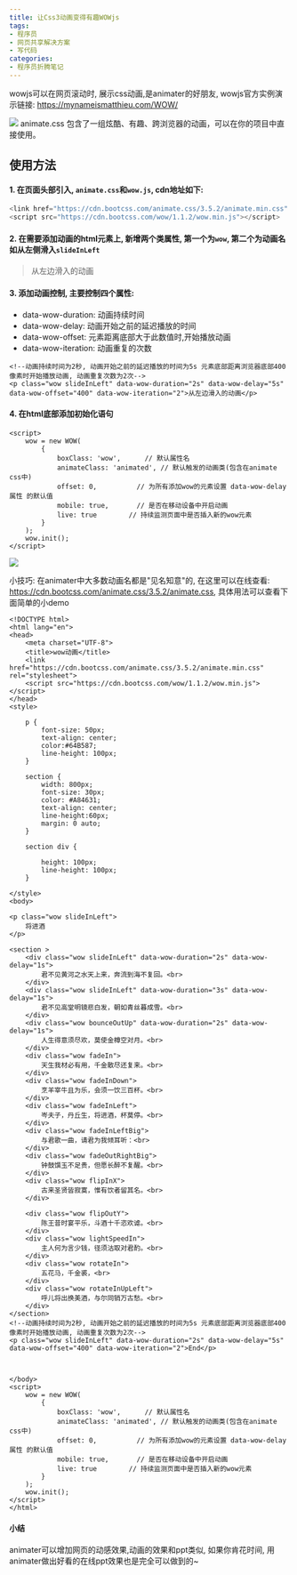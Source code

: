 ```yaml
---
title: 让Css3动画变得有趣WOWjs
tags: 
- 程序员
- 网页共享解决方案
- 写代码
categories:
- 程序员折腾笔记
---
```


wowjs可以在网页滚动时, 展示css动画,是animater的好朋友, wowjs官方实例演示链接: https://mynameismatthieu.com/WOW/

![](https://cdn.fangyuanxiaozhan.com/assets/1611569353634Hby8kGJd.png)
animate.css 包含了一组炫酷、有趣、跨浏览器的动画，可以在你的项目中直接使用。


## 使用方法

#### 1. 在页面头部引入, `animate.css`和`wow.js`, cdn地址如下:

```javascript
<link href="https://cdn.bootcss.com/animate.css/3.5.2/animate.min.css" rel="stylesheet">
<script src="https://cdn.bootcss.com/wow/1.1.2/wow.min.js"></script>
```

#### 2. 在需要添加动画的html元素上, 新增两个类属性, 第一个为`wow`, 第二个为动画名如从左侧滑入`slideInLeft `
> <p class="wow slideInLeft">从左边滑入的动画</p>
#### 3. 添加动画控制, 主要控制四个属性:
- data-wow-duration: 动画持续时间
- data-wow-delay: 动画开始之前的延迟播放的时间
- data-wow-offset: 元素距离底部大于此数值时,开始播放动画
- data-wow-iteration: 动画重复的次数

```
<!--动画持续时间为2秒, 动画开始之前的延迟播放的时间为5s 元素底部距离浏览器底部400像素时开始播放动画, 动画重复次数为2次-->
<p class="wow slideInLeft" data-wow-duration="2s" data-wow-delay="5s" data-wow-offset="400" data-wow-iteration="2">从左边滑入的动画</p>
```

#### 4. 在html底部添加初始化语句
```
<script>
    wow = new WOW(
        {
            boxClass: 'wow',      // 默认属性名
            animateClass: 'animated', // 默认触发的动画类(包含在animate css中)
            offset: 0,          // 为所有添加wow的元素设置 data-wow-delay属性 的默认值
            mobile: true,       // 是否在移动设备中开启动画
            live: true        // 持续监测页面中是否插入新的wow元素
        }
    );
    wow.init();
</script>
```
![](https://cdn.fangyuanxiaozhan.com/assets/16115693535571jwhZRpJ.png)

小技巧: 在animater中大多数动画名都是"见名知意"的, 在这里可以在线查看: https://cdn.bootcss.com/animate.css/3.5.2/animate.css, 具体用法可以查看下面简单的小demo
```
<!DOCTYPE html>
<html lang="en">
<head>
    <meta charset="UTF-8">
    <title>wow动画</title>
    <link href="https://cdn.bootcss.com/animate.css/3.5.2/animate.min.css" rel="stylesheet">
    <script src="https://cdn.bootcss.com/wow/1.1.2/wow.min.js"></script>
</head>
<style>

    p {
        font-size: 50px;
        text-align: center;
        color:#64B587;
        line-height: 100px;
    }

    section {
        width: 800px;
        font-size: 30px;
        color: #A84631;
        text-align: center;
        line-height:60px;
        margin: 0 auto;
    }

    section div {

        height: 100px;
        line-height: 100px;
    }

</style>
<body>

<p class="wow slideInLeft">
    将进酒
</p>

<section >
    <div class="wow slideInLeft" data-wow-duration="2s" data-wow-delay="1s">
        君不见黄河之水天上来，奔流到海不复回。<br>
    </div>
    <div class="wow slideInLeft" data-wow-duration="3s" data-wow-delay="1s">
        君不见高堂明镜悲白发，朝如青丝暮成雪。<br>
    </div>
    <div class="wow bounceOutUp" data-wow-duration="2s" data-wow-delay="1s">
        人生得意须尽欢，莫使金樽空对月。<br>
    </div>
    <div class="wow fadeIn">
        天生我材必有用，千金散尽还复来。<br>
    </div>
    <div class="wow fadeInDown">
        烹羊宰牛且为乐，会须一饮三百杯。<br>
    </div>
    <div class="wow fadeInLeft">
        岑夫子，丹丘生，将进酒，杯莫停。<br>
    </div>
    <div class="wow fadeInLeftBig">
        与君歌一曲，请君为我倾耳听：<br>
    </div>
    <div class="wow fadeOutRightBig">
        钟鼓馔玉不足贵，但愿长醉不复醒。<br>
    </div>
    <div class="wow flipInX">
        古来圣贤皆寂寞，惟有饮者留其名。<br>
    </div>

    <div class="wow flipOutY">
        陈王昔时宴平乐，斗酒十千恣欢谑。<br>
    </div>
    <div class="wow lightSpeedIn">
        主人何为言少钱，径须沽取对君酌。<br>
    </div>
    <div class="wow rotateIn">
        五花马，千金裘，<br>
    </div>
    <div class="wow rotateInUpLeft">
        呼儿将出换美酒，与尔同销万古愁。<br>
    </div>
</section>
<!--动画持续时间为2秒, 动画开始之前的延迟播放的时间为5s 元素底部距离浏览器底部400像素时开始播放动画, 动画重复次数为2次-->
<p class="wow slideInLeft" data-wow-duration="2s" data-wow-delay="5s" data-wow-offset="400" data-wow-iteration="2">End</p>



</body>
<script>
    wow = new WOW(
        {
            boxClass: 'wow',      // 默认属性名
            animateClass: 'animated', // 默认触发的动画类(包含在animate css中)
            offset: 0,          // 为所有添加wow的元素设置 data-wow-delay属性 的默认值
            mobile: true,       // 是否在移动设备中开启动画
            live: true        // 持续监测页面中是否插入新的wow元素
        }
    );
    wow.init();
</script>
</html>
```

#### 小结

animater可以增加网页的动感效果,动画的效果和ppt类似, 如果你肯花时间, 用animater做出好看的在线ppt效果也是完全可以做到的~

